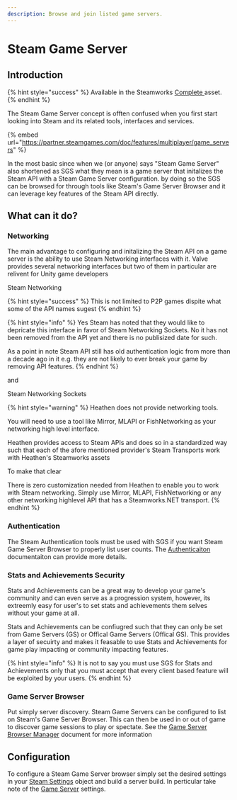 ```yaml
---
description: Browse and join listed game servers.
---
```


# Steam Game Server

## Introduction

{% hint style="success" %}
Available in the Steamworks [Complete ](https://assetstore.unity.com/packages/tools/utilities/ux-v2-complete-201905)asset.
{% endhint %}

The Steam Game Server concept is offten confused when you first start looking into Steam and its related tools, interfaces and services.&#x20;

{% embed url="https://partner.steamgames.com/doc/features/multiplayer/game_servers" %}

In the most basic since when we (or anyone) says "Steam Game Server" also shortened as SGS what they mean is a game server that initalizes the Steam API with a Steam Game Server configuration. by doing so the SGS can be browsed for through tools like Steam's Game Server Browser and it can leverage key features of the Steam API directly.

## What can it do?

### Networking

The main advantage to configuring and initalizing the Steam API on a game server is the ability to use Steam Networking interfaces with it. Valve provides several networking interfaces but two of them in particular are relivent for Unity game developers

Steam Networking

{% hint style="success" %}
This is not limited to P2P games dispite what some of the API names sugest
{% endhint %}

{% hint style="info" %}
Yes Steam has noted that they would like to depricate this interface in favor of Steam Networking Sockets. No it has not been removed from the API yet and there is no publisized date for such.



As a point in note Steam API still has old authentication logic from more than a decade ago in it e.g. they are not likely to ever break your game by removing API features.
{% endhint %}

and&#x20;

Steam Networking Sockets

{% hint style="warning" %}
Heathen does not provide networking tools.

You will need to use a tool like Mirror, MLAPI or FishNetworking as your networking high level interface.



Heathen provides access to Steam APIs and does so in a standardized way such that each of the afore mentioned provider's Steam Transports work with Heathen's Steamworks assets



To make that clear

There is zero customization needed from Heathen to enable you to work with Steam networking. Simply use Mirror, MLAPI, FishNetworking or any other networking highlevel API that has a Steamworks.NET transport.
{% endhint %}

### Authentication

The Steam Authentication tools must be used with SGS if you want Steam Game Server Browser to properly list user counts. The [Authenticaiton](../../api/authentication.md) documentaiton can provide more details.

### Stats and Achievements Security

Stats and Achievements can be a great way to develop your game's community and can even serve as a progression system, however, its extreemly easy for user's to set stats and achievements them selves without your game at all.

Stats and Achievements can be confiugred such that they can only be set from Game Servers (GS) or Offical Game Servers (Offical GS). This provides a layer of secuirty and makes it feasable to use Stats and Achievements for game play impacting or community impacting features.

{% hint style="info" %}
It is not to say you must use SGS for Stats and Achievements only that you must accept that every client based feature will be exploited by your users.
{% endhint %}

### Game Server Browser

Put simply server discovery. Steam Game Servers can be configured to list on Steam's Game Server Browser. This can then be used in or out of game to discover game sessions to play or spectate. See the [Game Server Browser Manager](../../components/game-server-browser-manager.md) document for more information

## Configuration

To configure a Steam Game Server browser simply set the desired settings in your [Steam Settings](../../objects/steam-settings/#steamsettings.server) object and build a server build. In perticular take note of the [Game Server](../../objects/steam-settings/game-server.md) settings.

